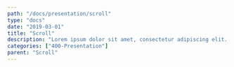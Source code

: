 ```yaml
---
path: "/docs/presentation/scroll"
type: "docs"
date: "2019-03-01"
title: "Scroll"
description: "Lorem ipsum dolor sit amet, consectetur adipiscing elit. Nunc tempus laoreet leo sit amet iaculis."
categories: ["400-Presentation"]
parent: "Scroll"
---
```

